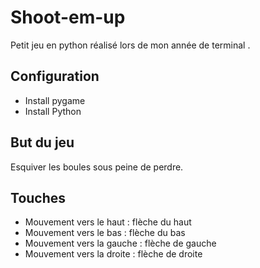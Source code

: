 # Shoot-em-up
Petit jeu en python réalisé lors de mon année de terminal .
## Configuration 
- Install pygame
- Install Python

## But du jeu 
Esquiver les boules sous peine de perdre.

## Touches
- Mouvement vers le haut : flèche du haut
- Mouvement vers le bas : flèche du bas
- Mouvement vers la gauche : flèche de gauche 
- Mouvement vers la droite : flèche de droite


